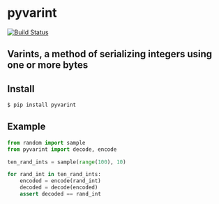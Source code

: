 # pyvarint

[![Build Status](https://drone.autonomic.zone/api/badges/hyperpy/pyvarint/status.svg)](https://drone.autonomic.zone/hyperpy/pyvarint)

## Varints, a method of serializing integers using one or more bytes

## Install

```sh
$ pip install pyvarint
```

## Example

```python
from random import sample
from pyvarint import decode, encode

ten_rand_ints = sample(range(100), 10)

for rand_int in ten_rand_ints:
    encoded = encode(rand_int)
    decoded = decode(encoded)
    assert decoded == rand_int
```
